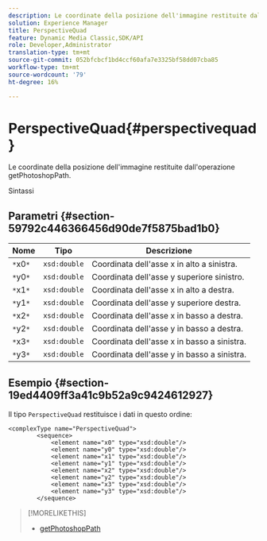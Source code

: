 ```yaml
---
description: Le coordinate della posizione dell'immagine restituite dall'operazione getPhotoshopPath.
solution: Experience Manager
title: PerspectiveQuad
feature: Dynamic Media Classic,SDK/API
role: Developer,Administrator
translation-type: tm+mt
source-git-commit: 052bfcbcf1bd4ccf60afa7e3325bf58dd07cba85
workflow-type: tm+mt
source-wordcount: '79'
ht-degree: 16%

---
```



# PerspectiveQuad{#perspectivequad}

Le coordinate della posizione dell&#39;immagine restituite dall&#39;operazione getPhotoshopPath.

Sintassi

## Parametri {#section-59792c446366456d90de7f5875bad1b0}

| Nome | Tipo | Descrizione |
|---|---|---|
| `*`x0`*` | `xsd:double` | Coordinata dell&#39;asse x in alto a sinistra. |
| `*`y0`*` | `xsd:double` | Coordinata dell&#39;asse y superiore sinistro. |
| `*`x1`*` | `xsd:double` | Coordinata dell&#39;asse x in alto a destra. |
| `*`y1`*` | `xsd:double` | Coordinata dell&#39;asse y superiore destra. |
| `*`x2`*` | `xsd:double` | Coordinata dell&#39;asse x in basso a destra. |
| `*`y2`*` | `xsd:double` | Coordinata dell&#39;asse y in basso a destra. |
| `*`x3`*` | `xsd:double` | Coordinata dell&#39;asse x in basso a sinistra. |
| `*`y3`*` | `xsd:double` | Coordinata dell&#39;asse y in basso a sinistra. |

## Esempio {#section-19ed4409ff3a41c9b52a9c9424612927}

Il tipo `PerspectiveQuad` restituisce i dati in questo ordine:

```
<complexType name="PerspectiveQuad">
        <sequence>
            <element name="x0" type="xsd:double"/>
            <element name="y0" type="xsd:double"/>
            <element name="x1" type="xsd:double"/>
            <element name="y1" type="xsd:double"/>
            <element name="x2" type="xsd:double"/>
            <element name="y2" type="xsd:double"/>
            <element name="x3" type="xsd:double"/>
            <element name="y3" type="xsd:double"/>
        </sequence>
```

>[!MORELIKETHIS]
>
>* [getPhotoshopPath](../../operations/c-operations-intro/c-methods/r-get-photoshop-path.md#reference-545f902f84194951ac04e947fdc803b9)


